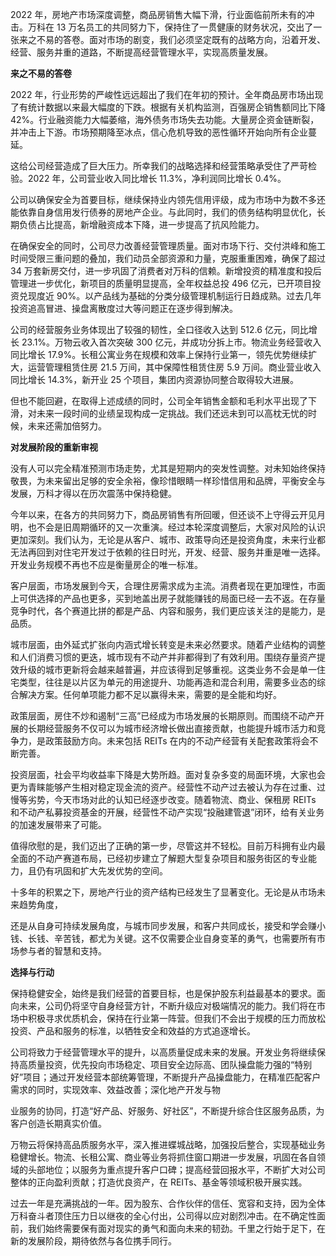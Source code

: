 2022 年，房地产市场深度调整，商品房销售大幅下滑，行业面临前所未有的冲击。万科在 13 万名员工的共同努力下，保持住了一贯健康的财务状况，交出了一张来之不易的答卷。面对市场的剧变，我们必须坚定既有的战略方向，沿着开发、经营、服务并重的道路，不断提高经营管理水平，实现高质量发展。

**来之不易的答卷**

2022 年，行业形势的严峻性远远超出了我们在年初的预计。全年商品房市场出现了有统计数据以来最大幅度的下跌。根据有关机构监测，百强房企销售额同比下降 42%。行业融资能力大幅萎缩，海外债务市场失去功能。大量房企资金链断裂，并冲击上下游。市场预期降至冰点，信心危机导致的恶性循环开始向所有企业蔓延。

这给公司经营造成了巨大压力。所幸我们的战略选择和经营策略承受住了严苛检验。2022 年，公司营业收入同比增长 11.3%，净利润同比增长 0.4%。

公司以确保安全为首要目标，继续保持业内领先信用评级，成为市场中为数不多还能依靠自身信用发行债券的房地产企业。与此同时，我们的债务结构明显优化，长期负债占比提高，新增融资成本下降，进一步提高了抗风险能力。

在确保安全的同时，公司尽力改善经营管理质量。面对市场下行、交付洪峰和施工时间受限三重问题的叠加，我们动员全部资源和力量，克服重重困难，确保了超过 34 万套新房交付，进一步巩固了消费者对万科的信赖。新增投资的精准度和投后管理进一步优化，新项目的质量明显提高，全年权益总投 496 亿元，已开项目投资兑现度近 90%。以产品线为基础的分类分级管理机制运行日趋成熟。过去几年投资追高冒进、操盘离散度过大等问题正在逐步得到解决。

公司的经营服务业务体现出了较强的韧性，全口径收入达到 512.6 亿元，同比增长 23.1%。万物云收入首次突破 300 亿元，并成功分拆上市。物流业务经营收入同比增长 17.9%。长租公寓业务在规模和效率上保持行业第一，领先优势继续扩大，运营管理租赁住房 21.5 万间，其中保障性租赁住房 5.9 万间。商业营业收入同比增长 14.3%，新开业 25 个项目，集团内资源协同整合取得较大进展。

但也不能回避，在取得上述成绩的同时，公司全年销售金额和毛利水平出现了下滑，对未来一段时间的业绩呈现构成一定挑战。我们还远未到可以高枕无忧的时候，未来还需加倍努力。

**对发展阶段的重新审视**

没有人可以完全精准预测市场走势，尤其是短期内的突发性调整。对未知始终保持敬畏，为未来留出足够的安全余裕，像珍惜眼睛一样珍惜信用和品牌，平衡安全与发展，万科才得以在历次震荡中保持稳健。

今年以来，在各方的共同努力下，商品房销售有所回暖，但还谈不上守得云开见月明，也不会是旧周期循环的又一次重演。经过本轮深度调整后，大家对风险的认识更加深刻。我们认为，无论是从客户、城市、政策导向还是投资角度，未来行业都无法再回到对住宅开发过于依赖的往日时光，开发、经营、服务并重是唯一选择。开发业务规模不再也不应是衡量房企的唯一标准。

客户层面，市场发展到今天，合理住房需求成为主流。消费者现在更加理性，市面上可供选择的产品也更多，买到地盖出房子就能赚钱的局面已经一去不返。在存量竞争时代，各个赛道比拼的都是产品、内容和服务，我们更应该关注的是能力，是品质。

城市层面，由外延式扩张向内涵式增长转变是未来必然要求。随着产业结构的调整和人们消费习惯的更迭，城市现有不动产并非都得到了有效利用。围绕存量资产提效升级的城市更新将会越来越普遍，并应该得到足够重视。这类业务不会是单一住宅类型，往往是以片区为单元的用途提升、功能再造和混合利用，需要多业态的综合解决方案。任何单项能力都不足以赢得未来，需要的是全能和均好。

政策层面，房住不炒和遏制“三高”已经成为市场发展的长期原则。而围绕不动产开展的长期经营服务不仅可以为城市经济增长做出直接贡献，也能提升城市活力和竞争力，是政策鼓励方向。未来包括 REITs 在内的不动产经营有关配套政策将会不断完善。

投资层面，社会平均收益率下降是大势所趋。面对复杂多变的局面环境，大家也会更为青睐能够产生相对稳定现金流的资产。经营性不动产过去被认为存在过重、过慢等劣势，今天市场对此的认知已经逐步改变。随着物流、商业、保租房 REITs 和不动产私募投资基金的开展，经营性不动产实现“投融建管退”闭环，给有关业务的加速发展带来了可能。

值得欣慰的是，我们迈出了正确的第一步，尽管这并不轻松。目前万科拥有业内最全面的不动产赛道布局，已经初步建立了解题大型复杂项目和服务街区的专业能力，且仍有巩固和扩大先发优势的空间。

十多年的积累之下，房地产行业的资产结构已经发生了显著变化。无论是从市场未来趋势角度，

还是从自身可持续发展角度，与城市同步发展，和客户共同成长，接受和学会赚小钱、长钱、辛苦钱，都尤为关键。这不仅需要企业自身变革的勇气，也需要所有市场参与者的智慧和支持。

**选择与行动**

保持稳健安全，始终是我们经营的首要目标，也是保护股东利益最基本的要求。面向未来，公司仍将坚守自身经营方针，不断升级应对极端情况的能力。我们将在市场中积极寻求优质机会，保持在行业第一阵营。但我们不会出于规模的压力而放松投资、产品和服务的标准，以牺牲安全和效益的方式追逐增长。

公司将致力于经营管理水平的提升，以高质量促成未来的发展。开发业务将继续保持高质量投资，优先投向市场稳定、项目安全边际高、团队操盘能力强的“特别好”项目；通过开发经营本部统筹管理，不断提升产品操盘能力，在精准匹配客户需求的同时，实现效率、效益改善；深化地产开发与物

业服务的协同，打造“好产品、好服务、好社区”，不断提升综合住区服务品质，为客户创造长期真实价值。

万物云将保持高品质服务水平，深入推进蝶城战略，加强投后整合，实现基础业务稳健增长。物流、长租公寓、商业等业务将抓住窗口期进一步发展，巩固在各自领域的头部地位；以服务为重点提升客户口碑；提高经营回报水平，不断扩大对公司整体的正向盈利贡献；打造优良资产，在 REITs、基金等领域积极开展实践。

过去一年是充满挑战的一年。因为股东、合作伙伴的信任、宽容和支持，因为全体万科奋斗者顶住压力日以继夜的全心付出，公司得以应对剧烈冲击。在不确定性面前，我们始终需要保有面对现实的勇气和面向未来的韧劲。千里之行始于足下，在新的发展阶段，期待依然与各位携手同行。
